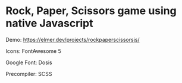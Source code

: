 # Rock, Paper, Scissors game using native Javascript

Demo: https://elmer.dev/projects/rockpaperscissorsjs/

Icons: FontAwesome 5

Google Font: Dosis

Precompiler: SCSS

